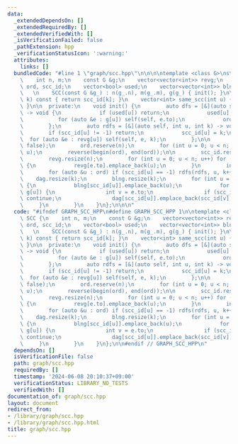```yaml
---
data:
  _extendedDependsOn: []
  _extendedRequiredBy: []
  _extendedVerifiedWith: []
  _isVerificationFailed: false
  _pathExtension: hpp
  _verificationStatusIcon: ':warning:'
  attributes:
    links: []
  bundledCode: "#line 1 \"graph/scc.hpp\"\n\n\n\ntemplate <class G>\nstruct SCC {\n\
    \    int n, m;\n    const G &g;\n    vector<vector<int>> revg;\n    vector<int>\
    \ ord, scc_id;\n    vector<bool> used;\n    vector<vector<int>> blng, dag;\n \
    \   \n    SCC(const G &g_) : n(g_.n), m(g_.m), g(g_) { init(); }\n\n    int operator[](int\
    \ k) const { return scc_id[k]; }\n    vector<int> same_scc(int u) { return blng[u];\
    \ }\n\n  private:\n    void init() {\n        auto dfs = [&](auto self, int u)\
    \ -> void {\n            if (used[u]) return;\n            used[u] = true;\n \
    \           for (auto &e : g[u]) self(self, e.to);\n            ord.emplace_back(u);\n\
    \        };\n        auto rdfs = [&](auto self, int u, int k) -> void {\n    \
    \        if (scc_id[u] != -1) return;\n            scc_id[u] = k;\n          \
    \  for (auto &e : revg[u]) self(self, e, k);\n        };\n\n        used.resize(n,\
    \ false);\n        ord.reserve(n);\n        for (int u = 0; u < n; u++) dfs(dfs,\
    \ u);\n        reverse(begin(ord), end(ord));\n\n        scc_id.resize(n, -1);\n\
    \        revg.resize(n);\n        for (int u = 0; u < n; u++) for (auto &e : g[u])\
    \ {\n            revg[e.to].emplace_back(u);\n        }\n        int k = 0;\n\
    \        for (auto &u : ord) if (scc_id[u] == -1) rdfs(rdfs, u, k++);\n\n    \
    \    dag.resize(k);\n        blng.resize(k);\n        for (int u = 0; u < n; u++)\
    \ {\n            blng[scc_id[u]].emplace_back(u);\n            for (auto &e :\
    \ g[u]) {\n                int v = e.to;\n                if (scc_id[u] == scc_id[v])\
    \ continue;\n                dag[scc_id[u]].emplace_back(scc_id[v]);\n       \
    \     }\n        }\n    }\n};\n\n\n"
  code: "#ifndef GRAPH_SCC_HPP\n#define GRAPH_SCC_HPP 1\n\ntemplate <class G>\nstruct\
    \ SCC {\n    int n, m;\n    const G &g;\n    vector<vector<int>> revg;\n    vector<int>\
    \ ord, scc_id;\n    vector<bool> used;\n    vector<vector<int>> blng, dag;\n \
    \   \n    SCC(const G &g_) : n(g_.n), m(g_.m), g(g_) { init(); }\n\n    int operator[](int\
    \ k) const { return scc_id[k]; }\n    vector<int> same_scc(int u) { return blng[u];\
    \ }\n\n  private:\n    void init() {\n        auto dfs = [&](auto self, int u)\
    \ -> void {\n            if (used[u]) return;\n            used[u] = true;\n \
    \           for (auto &e : g[u]) self(self, e.to);\n            ord.emplace_back(u);\n\
    \        };\n        auto rdfs = [&](auto self, int u, int k) -> void {\n    \
    \        if (scc_id[u] != -1) return;\n            scc_id[u] = k;\n          \
    \  for (auto &e : revg[u]) self(self, e, k);\n        };\n\n        used.resize(n,\
    \ false);\n        ord.reserve(n);\n        for (int u = 0; u < n; u++) dfs(dfs,\
    \ u);\n        reverse(begin(ord), end(ord));\n\n        scc_id.resize(n, -1);\n\
    \        revg.resize(n);\n        for (int u = 0; u < n; u++) for (auto &e : g[u])\
    \ {\n            revg[e.to].emplace_back(u);\n        }\n        int k = 0;\n\
    \        for (auto &u : ord) if (scc_id[u] == -1) rdfs(rdfs, u, k++);\n\n    \
    \    dag.resize(k);\n        blng.resize(k);\n        for (int u = 0; u < n; u++)\
    \ {\n            blng[scc_id[u]].emplace_back(u);\n            for (auto &e :\
    \ g[u]) {\n                int v = e.to;\n                if (scc_id[u] == scc_id[v])\
    \ continue;\n                dag[scc_id[u]].emplace_back(scc_id[v]);\n       \
    \     }\n        }\n    }\n};\n\n#endif // GRAPH_SCC_HPP\n"
  dependsOn: []
  isVerificationFile: false
  path: graph/scc.hpp
  requiredBy: []
  timestamp: '2024-06-08 20:10:37+09:00'
  verificationStatus: LIBRARY_NO_TESTS
  verifiedWith: []
documentation_of: graph/scc.hpp
layout: document
redirect_from:
- /library/graph/scc.hpp
- /library/graph/scc.hpp.html
title: graph/scc.hpp
---
```

